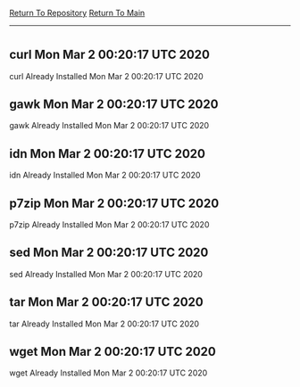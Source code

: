 [Return To Repository](https://github.com/deathbybandaid/piholeparser/)
[Return To Main](https://github.com/deathbybandaid/piholeparser/blob/master/RecentRunLogs/Mainlog.md)
____________________________________
# 
## curl Mon Mar  2 00:20:17 UTC 2020
curl Already Installed Mon Mar  2 00:20:17 UTC 2020
## gawk Mon Mar  2 00:20:17 UTC 2020
gawk Already Installed Mon Mar  2 00:20:17 UTC 2020
## idn Mon Mar  2 00:20:17 UTC 2020
idn Already Installed Mon Mar  2 00:20:17 UTC 2020
## p7zip Mon Mar  2 00:20:17 UTC 2020
p7zip Already Installed Mon Mar  2 00:20:17 UTC 2020
## sed Mon Mar  2 00:20:17 UTC 2020
sed Already Installed Mon Mar  2 00:20:17 UTC 2020
## tar Mon Mar  2 00:20:17 UTC 2020
tar Already Installed Mon Mar  2 00:20:17 UTC 2020
## wget Mon Mar  2 00:20:17 UTC 2020
wget Already Installed Mon Mar  2 00:20:17 UTC 2020

